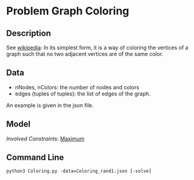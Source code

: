 # Problem Graph Coloring

## Description

See [wikipedia](https://en.wikipedia.org/wiki/Graph_coloring): In its simplest form, it is a way of coloring the vertices of a graph such that no two adjacent vertices are of the same color.



## Data

 - nNodes, nColors: the number of nodes and colors
 - edges (tuples of tuples): the list of edges of the graph. 

An example is given in the json file.
## Model


*Involved Constraints*: [Maximum](https://pycsp.org/documentation/constraints/Maximum)


## Command Line

```shell
python3 Coloring.py -data=Coloring_rand1.json [-solve]
```


